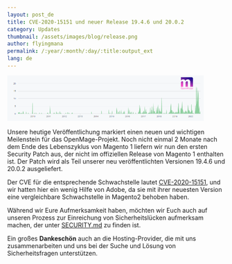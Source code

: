 ```yaml
---
layout: post_de
title: CVE-2020-15151 und neuer Release 19.4.6 und 20.0.2
category: Updates
thumbnail: /assets/images/blog/release.png
author: flyingmana
permalink: /:year/:month/:day/:title:output_ext
lang: de
---
```


<img src="/images//posts/openmage_contributions_logo_2020_08.png" style="max-width:90%;"/>

Unsere heutige Veröffentlichung markiert einen neuen und wichtigen Meilenstein für das OpenMage-Projekt. Noch nicht einmal 2 Monate nach dem Ende des Lebenszyklus von Magento 1 liefern wir nun den ersten Security Patch aus, der nicht im offiziellen Release von Magento 1 enthalten ist. Der Patch wird als Teil unserer neu veröffentlichten Versionen 19.4.6 und 20.0.2 ausgeliefert.

Der CVE für die entsprechende Schwachstelle lautet [CVE-2020-15151](https://github.com/OpenMage/magento-lts/security/advisories/GHSA-crf2-xm6x-46p6),
und wir hatten hier ein wenig Hilfe von Adobe, da sie mit ihrer neuesten Version eine vergleichbare Schwachstelle in Magento2 behoben haben.

Während wir Eure Aufmerksamkeit haben, möchten wir Euch auch auf unseren Prozess zur Einreichung von Sicherheitslücken aufmerksam machen, der unter [SECURITY.md](https://github.com/OpenMage/magento-lts/blob/1.9.4.x/SECURITY.md) zu finden ist.

Ein großes **Dankeschön** auch an die Hosting-Provider, die mit uns zusammenarbeiten und uns bei der Suche und Lösung von Sicherheitsfragen unterstützen.
